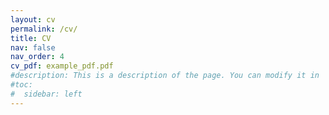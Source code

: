 ```yaml
---
layout: cv
permalink: /cv/
title: CV
nav: false
nav_order: 4
cv_pdf: example_pdf.pdf
#description: This is a description of the page. You can modify it in 'pages/_cv.md'. You can also change or remove the top pdf download button.
#toc:
#  sidebar: left
---
```

